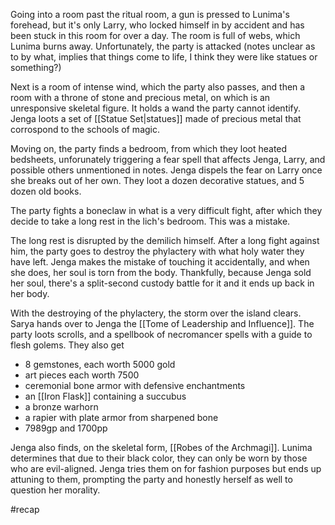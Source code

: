 Going into a room past the ritual room, a gun is pressed to Lunima's forehead, but it's only Larry, who locked himself in by accident and has been stuck in this room for over a day.
The room is full of webs, which Lunima burns away. Unfortunately, the party is attacked (notes unclear as to by what, implies that things come to life, I think they were like statues or something?)

Next is a room of intense wind, which the party also passes, and then a room with a throne of stone and precious metal, on which is an unresponsive skeletal figure. It holds a wand the party cannot identify. Jenga loots a set of [[Statue Set|statues]] made of precious metal that corrospond to the schools of magic.

Moving on, the party finds a bedroom, from which they loot heated bedsheets, unforunately triggering a fear spell that affects Jenga, Larry, and possible others unmentioned in notes. Jenga dispels the fear on Larry once she breaks out of her own.
They loot a dozen decorative statues, and 5 dozen old books.

The party fights a boneclaw in what is a very difficult fight, after which they decide to take a long rest in the lich's bedroom.
This was a mistake.

The long rest is disrupted by the demilich himself. After a long fight against him, the party goes to destroy the phylactery with what holy water they have left. Jenga makes the mistake of touching it accidentally, and when she does, her soul is torn from the body. Thankfully, because Jenga sold her soul, there's a split-second custody battle for it and it ends up back in her body.

With the destroying of the phylactery, the storm over the island clears. Sarya hands over to Jenga the [[Tome of Leadership and Influence]]. The party loots scrolls, and a spellbook of necromancer spells with a guide to flesh golems.
They also get
- 8 gemstones, each worth 5000 gold
- art pieces each worth 7500
- ceremonial bone armor with defensive enchantments
- an [[Iron Flask]] containing a succubus
- a bronze warhorn
- a rapier with plate armor from sharpened bone
- 7989gp and 1700pp

Jenga also finds, on the skeletal form, [[Robes of the Archmagi]]. Lunima determines that due to their black color, they can only be worn by those who are evil-aligned. Jenga tries them on for fashion purposes but ends up attuning to them, prompting the party and honestly herself as well to question her morality.

#recap